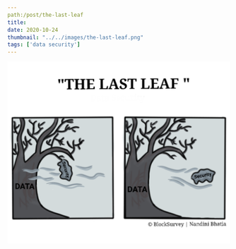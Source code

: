 ```yaml
---
path:/post/the-last-leaf
title:
date: 2020-10-24
thumbnail: "../../images/the-last-leaf.png"
tags: ['data security']
---
```


![The Last Leaf](../../images/the-last-leaf.png)